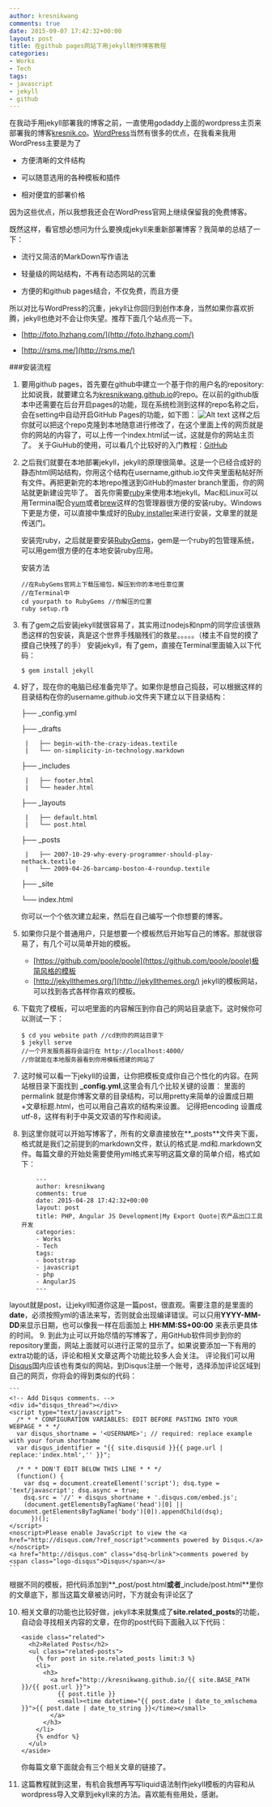 ```yaml
---
author: kresnikwang
comments: true
date: 2015-09-07 17:42:32+00:00
layout: post
title: 在github pages网站下用jekyll制作博客教程
categories:
- Works
- Tech
tags:
- javascript
- jekyll
- github
---
```

在我动手用jekyll部署我的博客之前，一直使用godaddy上面的wordpress主页来部署我的博客[kresnik.co](kresnik.co)。[WordPress](wordpress.com)当然有很多的优点，在我看来我用WordPress主要是为了

- 方便清晰的文件结构

- 可以随意选用的各种模板和插件

- 相对便宜的部署价格

因为这些优点，所以我想我还会在WordPress官网上继续保留我的免费博客。

既然这样，看官想必想问为什么要换成jekyll来重新部署博客？我简单的总结了一下：

- 流行又简洁的MarkDown写作语法

- 轻量级的网站结构，不再有动态网站的沉重

- 方便的和github pages结合，不仅免费，而且方便

所以对比与WordPress的沉重，jekyll让你回归到创作本身，当然如果你喜欢折腾，jekyll也绝对不会让你失望。推荐下面几个站点亮一下。

- [http://foto.lhzhang.com/](http://foto.lhzhang.com/)

- [http://rsms.me/](http://rsms.me/)

###安装流程

1. 要用github pages，首先要在github中建立一个基于你的用户名的repository: 比如说我，就要建立名为[kresnikwang.github.io](https://github.com/kresnikwang/kresnikwang.github.io)的repo。在以前的github版本中还需要在后台开启pages的功能，现在系统检测到这样的repo名称之后，会在setting中自动开启GitHub Pages的功能，如下图：
![Alt text](http://kresnikwang.github.io/assets/media/06-2015/kresnikwang.github.io.png)
这样之后你就可以把这个repo克隆到本地随意进行修改了，在这个里面上传的网页就是你的网站的内容了，可以上传一个index.html试一试，这就是你的网站主页了。
关于GiuHub的使用，可以看几个比较好的入门教程：[GitHub](http://www.zhihu.com/question/20070065)
2. 之后我们就要在本地部署jekyll，jekyll的原理很简单。这是一个已经合成好的静态html网站结构，你用这个结构在username,github.io文件夹里面粘帖好所有文件。再把更新完的本地repo推送到GitHub的master branch里面，你的网站就更新建设完毕了。
首先你需要[ruby](https://www.ruby-lang.org/en/)来使用本地jekyll。Mac和Linux可以用Terminal配合[yum](http://yum.baseurl.org/)或者[brew](http://brew.sh/)这样的包管理器很方便的安装ruby。Windows下更是方便，可以直接中集成好的[Ruby installer](http://rubyinstaller.org/)来进行安装，文章里的就是传送门。

	安装完ruby，之后就是要安装[RubyGems](https://rubygems.org/pages/download)，gem是一个ruby的包管理系统，可以用gem很方便的在本地安装ruby应用。

	安装方法

	```
	//在RubyGems官网上下载压缩包，解压到你的本地任意位置
	//在Terminal中
	cd yourpath to RubyGems //你解压的位置
	ruby setup.rb

	```

3. 有了gem之后安装jekyll就很容易了，其实用过nodejs和npm的同学应该很熟悉这样的包安装，真是这个世界手残脑残们的救星。。。。。（楼主不自觉的摸了摸自己快残了的手）
安装jekyll，有了gem，直接在Terminal里面输入以下代码：

	```
	$ gem install jekyll 
	```
4. 好了，现在你的电脑已经准备完毕了。如果你是想自己捣鼓，可以根据这样的目录结构在你的username.github.io文件夹下建立以下目录结构：
	
	├── _config.yml

	├── _drafts

		|   ├── begin-with-the-crazy-ideas.textile
		|   └── on-simplicity-in-technology.markdown

	├── _includes

		|   ├── footer.html
		|   └── header.html

	├── _layouts

		|   ├── default.html
		|   └── post.html

	├── _posts

		|   ├── 2007-10-29-why-every-programmer-should-play-nethack.textile
		|   └── 2009-04-26-barcamp-boston-4-roundup.textile

	├── _site

	└── index.html

	
	你可以一个个依次建立起来，然后在自己编写一个你想要的博客。
5. 如果你只是个普通用户，只是想要一个模板然后开始写自己的博客。那就很容易了，有几个可以简单开始的模板。
	-	[https://github.com/poole/poole](https://github.com/poole/poole)极简风格的模板
    -   [http://jekyllthemes.org/](http://jekyllthemes.org/)	jekyll的模板网站，可以找到各式各样你喜欢的模板。
6. 下载完了模板，可以吧里面的内容解压到你自己的网站目录底下。这时候你可以测试一下：

	```
	$ cd you website path //cd到你的网站目录下
	$ jekyll serve
	//一个开发服务器将会运行在 http://localhost:4000/
	//你就能在本地服务器看到你用模板搭建的网站了
	```
7. 这时候可以看一下jekyll的设置，让你把模板变成你自己个性化的内容。在网站根目录下面找到	**_config.yml**,这里会有几个比较关键的设置：
里面的permalink 就是你博客文章的目录结构，可以用pretty来简单的设置成日期+文章标题.html，也可以用自己喜欢的结构来设置。
记得把encoding 设置成utf-8，这样有利于中英文双语的写作和阅读。
8. 到这里你就可以开始写博客了，所有的文章直接放在**_posts**文件夹下面，格式就是我们之前提到的markdown文件，默认的格式是.md和.markdown文件。每篇文章的开始处需要使用yml格式来写明这篇文章的简单介绍，格式如下：

	```
		---
		author: kresnikwang
		comments: true
		date: 2015-04-28 17:42:32+00:00
		layout: post
		title: PHP, Angular JS Development|My Export Quote|农产品出口工具开发
		categories:
		- Works
		- Tech
		tags:
		- bootstrap
		- javascript
		- php
		- AngularJS
		---
	```
layout就是post，让jekyll知道你这是一篇post，很直观。需要注意的是里面的**date**，必须按照yml的语法来写，否则就会出现编译错误。可以只用**YYYY-MM-DD**来显示日期，也可以像我一样在后面加上 **HH:MM:SS+00:00** 来表示更具体的时间。
9. 到此为止可以开始尽情的写博客了，用GitHub软件同步到你的repository里面，网站上面就可以进行正常的显示了。如果说要添加一下有用的extra功能的话，评论和相关文章这两个功能比较多人会关注。
评论我们可以用[Disqus](https://disqus.com/)国内应该也有类似的网站，到Disqus注册一个账号，选择添加评论区域到自己的网页，你将会的得到类似的代码：

	```
	<!-- Add Disqus comments. -->
	<div id="disqus_thread"></div>
	<script type="text/javascript">
	  /* * * CONFIGURATION VARIABLES: EDIT BEFORE PASTING INTO YOUR WEBPAGE * * */
	  var disqus_shortname = '<USERNAME>'; // required: replace example with your forum shortname
	  var disqus_identifier = "{{ site.disqusid }}{{ page.url | replace:'index.html','' }}";
		
	  /* * * DON'T EDIT BELOW THIS LINE * * */
	  (function() {
	    var dsq = document.createElement('script'); dsq.type = 'text/javascript'; dsq.async = true;
	    dsq.src = '//' + disqus_shortname + '.disqus.com/embed.js';
	    (document.getElementsByTagName('head')[0] || document.getElementsByTagName('body')[0]).appendChild(dsq);
		  })();
	</script>
	<noscript>Please enable JavaScript to view the <a href="http://disqus.com/?ref_noscript">comments powered by Disqus.</a></noscript>
	<a href="http://disqus.com" class="dsq-brlink">comments powered by <span class="logo-disqus">Disqus</span></a>
	```
根据不同的模板，把代码添加到**_post/post.html**或者**_include/post.html**里你的文章底下，那当这篇文章被访问时，下方就会有评论区了

10. 相关文章的功能也比较好做，jekyll本来就集成了**site.related_posts**的功能，自动会寻找相关内容的文章，在你的post代码下面融入以下代码：

	```
	<aside class="related">
	  <h2>Related Posts</h2>
	  <ul class="related-posts">
	    {% for post in site.related_posts limit:3 %}
	    <li>
	      <h3>
	        <a href="http://kresnikwang.github.io/{{ site.BASE_PATH }}/{{ post.url }}">
	          {{ post.title }}
	          <small><time datetime="{{ post.date | date_to_xmlschema }}">{{ post.date | date_to_string }}</time></small>
	        </a>
	      </h3>
	    </li>
	    {% endfor %}
	  </ul>
	</aside>
	```
	你每篇文章下面就会有三个相关文章的链接了。

11. 这篇教程就到这里，有机会我想再写写liquid语法制作jekyll模板的内容和从wordpress导入文章到jekyll来的方法。喜欢能有些用处，感谢。
